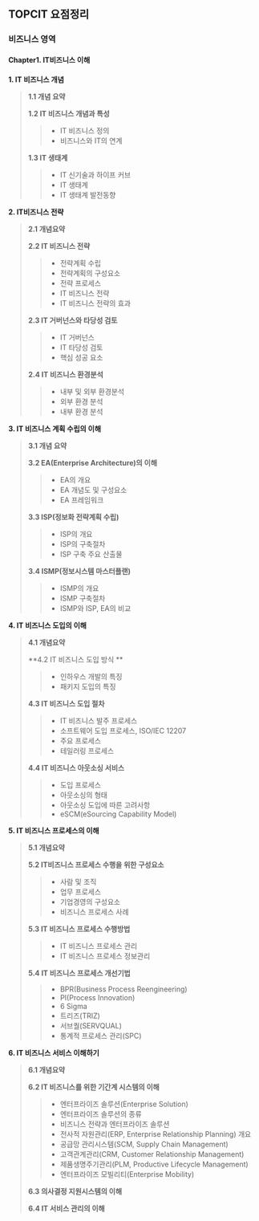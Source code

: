 ## TOPCIT 요점정리

### 비즈니스 영역

#### Chapter1. IT비즈니스 이해 

**1. IT 비즈니스 개념**

> **1.1 개념 요약**
>
> **1.2 IT 비즈니스 개념과 특성**
>
> > - IT 비즈니스 정의 
> > - 비즈니스와 IT의 연계 
>
> **1.3 IT 생태계**
>
> > * IT 신기술과 하이프 커브 
> > * IT 생태계
> > * IT 생태계 발전동향 



**2. IT비즈니스 전략**

> **2.1 개념요약**
>
> **2.2 IT 비즈니스 전략**
>
> > - 전략계획 수립 
> > - 전략계획의 구성요소 
> > - 전략 프로세스
> > - IT 비즈니스 전략 
> > - IT 비즈니스 전략의 효과 
>
> **2.3 IT 거버넌스와 타당성 검토**
>
> > - IT 거버넌스 
> > - IT 타당성 검토 
> > - 핵심 성공 요소 
>
> **2.4 IT 비즈니스 환경분석**
>
> > - 내부 및 외부 환경분석
> > - 외부 환경 분석
> > - 내부 환경 분석 



**3. IT 비즈니스 계획 수립의 이해**

> **3.1 개념 요약**
>
> **3.2 EA(Enterprise Architecture)의 이해**
>
> > - EA의 개요 
> > - EA 개념도 및 구성요소 
> > - EA 프레임워크 
>
> **3.3 ISP(정보화 전략계획 수립)**
>
> > - ISP의 개요 
> > - ISP의 구축절차
> > - ISP 구축 주요 산출물 
>
> **3.4 ISMP(정보시스템 마스터플랜)**
>
> > - ISMP의 개요 
> > - ISMP 구축절차 
> > - ISMP와 ISP, EA의 비교 



**4. IT 비즈니스 도입의 이해**

> **4.1 개념요약**
>
> **4.2 IT 비즈니스 도입 방식 **
>
> > - 인하우스 개발의 특징
> > - 패키지 도입의 특징
>
> **4.3 IT 비즈니스 도입 절차**
>
> > - IT 비즈니스 발주 프로세스 
> > - 소프트웨어 도입 프로세스, ISO/IEC 12207
> > - 주요 프로세스 
> > - 테일러링 프로세스 
>
> **4.4 IT 비즈니스 아웃소싱 서비스**
>
> > - 도입 프로세스 
> > - 아웃소싱의 형태 
> > - 아웃소싱 도입에 따른 고려사항 
> > - eSCM(eSourcing Capability Model)



**5. IT 비즈니스 프로세스의 이해**

> **5.1 개념요약**
>
> **5.2 IT비즈니스 프로세스 수행을 위한 구성요소**
>
> > - 사람 및 조직 
> > - 업무 프로세스 
> > - 기업경영의 구성요소 
> > - 비즈니스 프로세스 사례 
>
> **5.3 IT 비즈니스 프로세스 수행방법**
>
> > - IT 비즈니스 프로세스 관리 
> > - IT 비즈니스 프로세스 정보관리 
>
> **5.4 IT 비즈니스 프로세스 개선기법**
>
> > - BPR(Business Process Reengineering)
> > - PI(Process Innovation)
> > - 6 Sigma
> > - 트리즈(TRIZ)
> > - 서브퀄(SERVQUAL)
> > - 통계적 프로세스 관리(SPC)



**6. IT 비즈니스 서비스 이해하기**

> **6.1 개념요약**
>
> **6.2 IT 비즈니스를 위한 기간계 시스템의 이해**
>
> > - 엔터프라이즈 솔루션(Enterprise Solution)
> > - 엔터프라이즈 솔루션의 종류 
> > - 비즈니스 전략과 엔터프라이즈 솔루션 
> > - 전사적 자원관리(ERP, Enterprise Relationship Planning) 개요
> > - 공급망 관리시스템(SCM, Supply Chain Management)
> > - 고객관계관리(CRM, Customer Relationship Management)
> > - 제품생명주기관리(PLM, Productive Lifecycle Management)
> > - 엔터프라이즈 모빌리티(Enterprise Mobility)
>
> **6.3 의사결정 지원시스템의 이해**
>
> **6.4 IT 서비스 관리의 이해**
